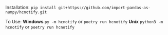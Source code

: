 Installation: 
`pip install git+https://github.com/import-pandas-as-numpy/hcnotify.git`

To Use: 
**Windows**
`py -m hcnotify` or `poetry run hcnotify`
**Unix**
`python3 -m hcnotify` or `poetry run hcnotify`
